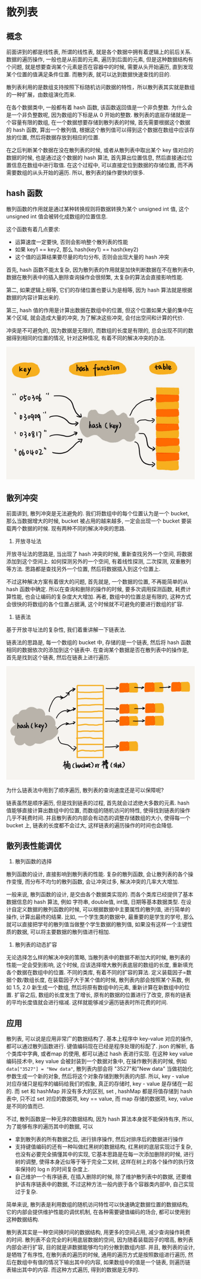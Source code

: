 # 散列表

## 概念

前面讲到的都是线性表, 所谓的线性表, 就是各个数据中拥有着逻辑上的前后关系. 数据的遍历操作, 一般也是从前面的元素, 遍历到后面的元素, 但是这种数据结构有个问题, 就是想要查询某个元素是否在容器中的时候, 需要从头开始遍历, 直到发现某个位置的值满足条件位置. 而散列表, 就可以达到数据快速查找的目的.

散列表利用的是数组支持按照下标随机访问数据的特性，所以散列表其实就是数组的一种扩展，由数组演化而来.  

在各个数据类中, 一般都有着 hash 函数, 该函数返回值是一个非负整数. 为什么会是一个非负整数呢, 因为数组的下标是从 0 开始的整数. 散列表的底层存储就是一个容量有限的数组, 在一个数据想要存储到散列表的时候, 首先需要根据这个数据的 hash 函数, 算出一个散列值, 根据这个散列值可以得到这个数据在数组中应该存放的位置, 然后将数据存放到相应的位置.  

在之后判断某个数据在没在散列表的时候, 或者从散列表中取出某个 key 值对应的数据的时候, 也是通过这个数据的 hash 算法, 首先算出位置信息, 然后直接通过位置信息在数组中进行取值. 在这个过程中, 可以直接定位到数据的存储位置, 而不再需要数组的从头开始的遍历. 所以, 散列表的操作要快的很多.

## hash 函数

散列函数的作用就是通过某种转换规则将数据转换为某个 unsigned int 值, 这个 unsigned int 值会被转化成数组的位置信息.

这个函数有着几点要求:

* 运算速度一定要快, 否则会影响整个散列表的性能
* 如果 key1 == key2, 那么 hash(key1) == hash(key2)
* 这个值的运算结果要尽量的均匀分布, 否则会出现大量的 hash 冲突

首先, hash 函数不能太复杂, 因为散列表的作用就是加快判断数据在不在散列表中, 数据在散列表中的插入删除查询操作会很频繁, 太复杂的算法会直接影响性能.

第二, 如果逻辑上相等, 它们的存储位置也要认为是相等, 因为 hash 算法就是根据数据的内容计算出来的.

第三, hash 值的作用是计算出数据在数组中的位置, 但这个位置如果大量的集中在某个区域, 就会造成大量的冲突, 为了解决这些冲突, 会付出空间和计算的代价.  

冲突是不可避免的, 因为数据是无限的, 而数组的长度是有限的, 总会出现不同的数据得到相同的位置的情况, 针对这种情况, 有着不同的解决冲突的办法.

![hashFun](img/hashFun.png)

## 散列冲突

前面讲到, 散列冲突是无法避免的. 我们将数组中的每个位置认为是一个 bucket, 那么当数据增大的时候, bucket 被占用的越来越多, 一定会出现一个 bucket 要装载两个数据的时候. 现有两种不同的解决冲突的思路.

1. 开放寻址法

开放寻址法的思路是, 当出现了 hash 冲突的时候, 重新查找另外一个空间, 将数据添加到这个空间上. 如何探测另外的一个空间, 有着线性探测, 二次探测, 双重散列等方法. 思路都是查找另外一个位置, 然后将数据插入到这个位置上.  

不过这种解决方案有着很大的问题, 首先就是, 一个数据的位置, 不再能简单的从 hash 函数中确定. 所以在查询和删除的操作的时候, 要多次调用探测函数, 耗费计算性能, 也会让编码的复杂度大大增加. 再者, 数组中的位置总是有限的, 这种方式会很快的将数组的各个位置占据满, 这个时候就不可避免的要进行数组的扩容.

1. 链表法

基于开放寻址法的复杂性, 我们着重讲解一下链表法.

链表法的思路是, 每一个数组的 bucket 中, 存储的是一个链表, 然后将 hash 函数相同的数据依次的添加到这个链表中. 在查询某个数据是否在散列表中的操作是, 首先是找到这个链表, 然后在链表上进行遍历.

![hashLink](img/hashLink.png)

为什么链表法中用到了顺序遍历, 散列表的查询速度还是可以保障呢?  

链表虽然是顺序遍历, 但是找到链表的过程, 首先就会过滤绝大多数的元素. hash 值能够直接计算出数组中的位置, 而数组的随机访问的特性, 使得找到链表的操作几乎不耗费时间. 并且散列表的内部会有动态的调整存储数组的大小, 使得每一个 bucket 上, 链表的长度都不会过大, 这样链表的遍历操作的时间也会降低.

## 散列表性能调优

1. 散列函数的选择

散列函数的设计, 直接影响到散列表的性能. 复杂的散列函数, 会让散列表的各个操作变慢, 而分布不均匀的散列函数, 会让冲突过多, 解决冲突的几率大大增加.

一般来说, 散列函数的设计, 是交由各个数据类实现的. 而各个类库已经提供了基本数据信息的 hash 算法, 例如 字符串,  double值, int值, 日期等基本数据类型. 在设计自定义数据的散列函数的时候, 可以根据数据中主要属性的散列值, 进行简单的操作, 计算出最终的结果. 比如, 一个学生类的数据中, 最重要的是学生的学号, 那么就可以直接把学号的散列值当做整个学生数据的散列值, 如果没有这样一个主键性质的数据, 可以将主要数据的散列值进行相加.

1. 散列表的动态扩容

无论选择怎么样的解决冲突的策略, 当散列表中的数据不断加大的时候, 散列表的性能一定会受到影响, 这个时候, 应该选择增大散列表底层的数组的长度, 重新填充各个数据在数组中的位置. 不同的类库, 有着不同的扩容的算法. 定义装载因子=数据个数/数组长度, 在装载因子大于某个值的时候, 散列表内部会按照某个系数, 例如 1.5, 2.0 新生成一个数组, 然后将原有数组中的元素, 重新计算在新数组中的位置. 扩容之后, 数组的长度发生了增长, 原有的数据的位置进行了改变, 原有的链表的平均长度值就会进行缩减. 这样就能够减少遍历链表时所花费的时间.

## 应用

散列表, 可以说是应用非常广的数据结构了. 基本上程序中 key-value 对应的操作, 都可以通过散列函数进行. 键值编码现在已经是程序处理的标配了. json 的解析, 各个类库中字典, 或者map 的使用, 都可以通过 hash 表进行实现. 在这种 key value 编码技术中, key value 会被封装到一个数据对象中, 在操作散列表的时候, 例如`data["3527"] = "New data"`, 散列表内部会将 "3527"和"New data" 当做初始化参数生成一个新的对象, 然后将这个对象存储到散列表的内部. 所以, key - value 对应存储只是程序的编码给我们的假象, 真正的存储时, key - value 是存储在一起的. 而 set 和 hashMap 并没有多大的区别, set , hashMap 都是将值存储到 hash表中, 只不过 set 对应的数据项, key == value, 而 map 存储的数据项, key, value 是不同的值而已.

不过, 散列函数是一种无序的数据结构, 因为 hash 算法本身就不能保持有序, 所以, 为了能够有序的遍历其中的数据, 可以

* 拿到散列表的所有数据之后, 进行排序操作, 然后对排序后的数据进行操作
* 支持键值编码的还有一种叫做红黑树的数据结构, 红黑树的底层实现过于复杂, 也没有必要完全搞懂其中的实现, 它基本思路是在每一次添加删除的时候, 进行树的调整, 使得本身近似等于等于完全二叉树, 这样在树上的各个操作的执行效率保持的 log n 的时间复杂度上.
* 自己维护一个有序链表, 在插入删除的时候, 除了维护散列表中的数据, 还要维护该有序链表中的数据, 不过这种方法一般内嵌于各个容器类内部中, 自己实现过于复杂.

简单来说, 散列表是利用数组的随机访问特性可以快速确定数据位置的数据结构, 它的内部会提供维护性能的调优机制, 在各种需要键值编码的场合, 都可以使用到这种数据结构.

散列表其实是一种空间换时间的数据结构, 用更多的空间占用, 减少查询操作耗费的时间. 散列表不会完全的利用底层数据的空间, 因为随着装载因子的增高, 散列表内部会进行扩容, 目的就是讲数据能够均匀的分散到数组内部. 并且, 散列表的设计, 是牺牲了有序性, 在散列表的遍历的时候, 通用的遍历方式是按照数组进行遍历, 然后在数组中有值的情况下输出其中的内容, 如果数组中的值是一个链表, 则遍历链表输出其中的内容. 而这种方式遍历, 得到的数据是无序的. 
